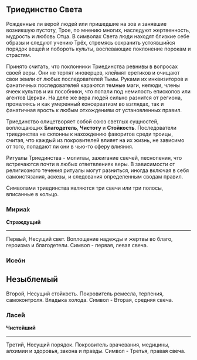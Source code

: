 ## Триединство Света
Рожденные ли верой людей или пришедшие на зов и занявшие возникшую пустоту, Трое, по мнению многих, наследуют жертвенность, мудрость и любовь Отца. В символах Света люди находят близкие себе образы и следуют учению Трёх, стремясь сохранить устоявшийся порядок вещей и побороть культы, воспевающие поклонение порокам и страстям.

Принято считать, что поклонники Триединства ревнивы в вопросах своей веры. Они не терпят иноверцев, клеймят еретиков и очищают свои земли от любых последователей Тьмы. Руками их инквизиторов и фанатичных последователей караются темные маги, нелюди, члены ячеек культов и их пособники, что попали под немилость епископов или агентов Церкви. На деле же вера людей сильно разнится от региона, проявляясь и как умеренный консерватизм во взглядах, так и фанатичная ярость к любым отхождениям от установленных правил.

Триединство олицетворяет собой союз светлых сущностей, воплощающих **Благодетель**, **Чистоту** и **Стойкость**. Последователи триединства не склонны к нахождению фаворитов среди троицы, считая, что каждый из покровителей влияет на их жизнь, не зависимо от того, попадают ли они в чью-то сферу влияния. 

Ритуалы Триединства - молитвы, зажигание свечей, песнопения, что встречаются почти в любых ответвлениях веры. В зависимости от религиозного течения ритуалы могут разниться, иногда включая в себя самоистязания, аскезы, и следования определенным сводам правил.

Символами триединства являются три свечи или три полосы, вписанные в кольцо.

### Мириа́х
**Страждущий**

---
Первый, Несущий свет.
Воплощение надежды и жертвы во благо, героизма и благодетели.
Символ - первая, левая свеча.
### Исеóн
**Незыблемый**
---
Второй, Несущий стойкость.
Покровитель ремесла, терпения, самоконтроля. Владыка холода.
Символ - Вторая, средняя свеча.
### Ласе́й
**Чистейший**

---
Третий, Несущий порядок.
Покровитель врачевания, медицины, алхимии и здоровья, закона и правды.
Символ - Третья, правая свеча.